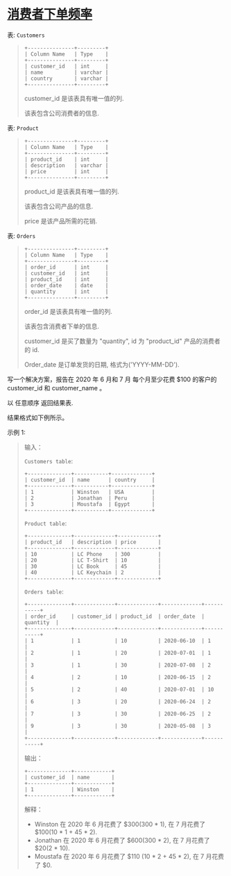 #  [消费者下单频率](https://leetcode.cn/problems/customer-order-frequency)

表: `Customers`
> ```
> +---------------+---------+
> | Column Name   | Type    |
> +---------------+---------+
> | customer_id   | int     |
> | name          | varchar |
> | country       | varchar |
> +---------------+---------+
> ```
> customer_id 是该表具有唯一值的列.
> 
> 该表包含公司消费者的信息.
 

表: `Product`
> ```
> +---------------+---------+
> | Column Name   | Type    |
> +---------------+---------+
> | product_id    | int     |
> | description   | varchar |
> | price         | int     |
> +---------------+---------+
> ```
> product_id 是该表具有唯一值的列.
> 
> 该表包含公司产品的信息.
> 
> price 是该产品所需的花销.
 

表: `Orders`
> ```
> +---------------+---------+
> | Column Name   | Type    |
> +---------------+---------+
> | order_id      | int     |
> | customer_id   | int     |
> | product_id    | int     |
> | order_date    | date    |
> | quantity      | int     |
> +---------------+---------+
> ```
> order_id 是该表具有唯一值的列.
> 
> 该表包含消费者下单的信息.
> 
> customer_id 是买了数量为 "quantity", id 为 "product_id" 产品的消费者的 id.
> 
> Order_date 是订单发货的日期, 格式为('YYYY-MM-DD').
 

写一个解决方案，报告在 2020 年 6 月和 7 月 每个月至少花费 $100 的客户的 customer_id 和 customer_name 。

以 任意顺序 返回结果表.

结果格式如下例所示。

 

示例 1:

> 输入：
> 
> `Customers table`:
> ```
> +--------------+-----------+-------------+
> | customer_id  | name      | country     |
> +--------------+-----------+-------------+
> | 1            | Winston   | USA         |
> | 2            | Jonathan  | Peru        |
> | 3            | Moustafa  | Egypt       |
> +--------------+-----------+-------------+
> ```
> `Product table`:
> ```
> +--------------+-------------+-------------+
> | product_id   | description | price       |
> +--------------+-------------+-------------+
> | 10           | LC Phone    | 300         |
> | 20           | LC T-Shirt  | 10          |
> | 30           | LC Book     | 45          |
> | 40           | LC Keychain | 2           |
> +--------------+-------------+-------------+
> ```
> `Orders table`:
> ```
> +--------------+-------------+-------------+-------------+-----------+
> | order_id     | customer_id | product_id  | order_date  | quantity  |
> +--------------+-------------+-------------+-------------+-----------+
> | 1            | 1           | 10          | 2020-06-10  | 1         |
> | 2            | 1           | 20          | 2020-07-01  | 1         |
> | 3            | 1           | 30          | 2020-07-08  | 2         |
> | 4            | 2           | 10          | 2020-06-15  | 2         |
> | 5            | 2           | 40          | 2020-07-01  | 10        |
> | 6            | 3           | 20          | 2020-06-24  | 2         |
> | 7            | 3           | 30          | 2020-06-25  | 2         |
> | 9            | 3           | 30          | 2020-05-08  | 3         |
> +--------------+-------------+-------------+-------------+-----------+
> ```
> 输出：
> ```
> +--------------+------------+
> | customer_id  | name       |  
> +--------------+------------+
> | 1            | Winston    |
> +--------------+------------+ 
> ```
> 解释：
> - Winston 在 2020 年 6 月花费了 $300(300 * 1), 在 7 月花费了 $100(10 * 1 + 45 * 2).
> - Jonathan 在 2020 年 6 月花费了 $600(300 * 2), 在 7 月花费了 $20(2 * 10).
> - Moustafa 在 2020 年 6 月花费了 $110 (10 * 2 + 45 * 2), 在 7 月花费了 $0.